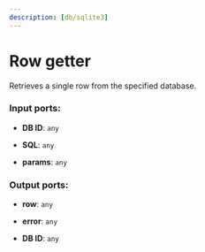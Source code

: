 ```yaml
---
description: [db/sqlite3]
---
```


# Row getter

Retrieves a single row from the specified database.

### Input ports:

* __DB ID__: ` any `


* __SQL__: ` any `


* __params__: ` any `

### Output ports:

* __row__: ` any `


* __error__: ` any `


* __DB ID__: ` any `

